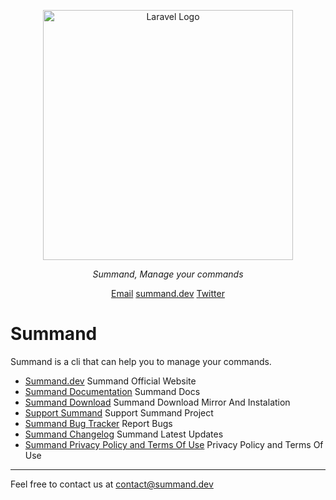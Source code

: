 <p align="center"><a href="https://laravel.com" target="_blank"><img src="https://raw.githubusercontent.com/laravel/art/master/logo-lockup/5%20SVG/2%20CMYK/1%20Full%20Color/laravel-logolockup-cmyk-red.svg" width="400" alt="Laravel Logo"></a></p>

<p align="center">
    <em>Summand, Manage your commands</em>
</p>

<p align="center">
<a href="mailto:info@summand.dev">Email</a>
<a href="https://summand.dev">summand.dev</a>
<a href="https://twitter.com/summand">Twitter</a>
</p>

# Summand
<p> Summand is a cli that can help you to manage your commands. </p>

* [Summand.dev](https://summand.dev) Summand Official Website
* [Summand Documentation](https://docs.summand.dev) Summand Docs
* [Summand Download](https://download.summand.dev) Summand Download Mirror And Instalation 
* [Support Summand](https://support.summand.dev) Support Summand Project
* [Summand Bug Tracker](https://bugs.summand.dev) Report Bugs
* [Summand Changelog](https://docs.summand.dev/changelog) Summand Latest Updates
* [Summand Privacy Policy and Terms Of Use](https://summand.dev/policy) Privacy Policy and Terms Of Use

---

Feel free to contact us at contact@summand.dev
